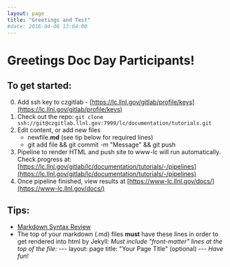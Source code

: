 ```yaml
---
layout: page
title: "Greetings and Test"
#date: 2016-04-08 13:04:00
---
```


Greetings Doc Day Participants!
===============================

To get started:
---------------

0. Add ssh key to czgitlab - [https://lc.llnl.gov/gitlab/profile/keys](https://lc.llnl.gov/gitlab/profile/keys)
1. Check out the repo:
`git clone ssh://git@czgitlab.llnl.gov:7999/lc/documentation/tutorials.git`
2. Edit content, or add new files 
    - <your-favorite-editor> newfile.**md**  (see tip below for required lines)
    - git add file && git commit -m "Message" && git push
3. Pipeline to render HTML and push site to www-lc will run automatically. Check progress at:
[https://lc.llnl.gov/gitlab/lc/documentation/tutorials/-/pipelines](https://lc.llnl.gov/gitlab/lc/documentation/tutorials/-/pipelines)
4. Once pipeline finished, view results at [https://www-lc.llnl.gov/docs/](https://www-lc.llnl.gov/docs/)

Tips:
-----
* [Markdown Syntax Review](https://www.markdownguide.org/basic-syntax/)
* The top of your markdown (.md) files **must** have these lines in order to get rendered into html by Jekyll:
	    *Must include "front-matter" lines at the top of the file:*
		---
		layout: page
		title: "Your Page Title"  (optional)
		---
*Have fun!*
